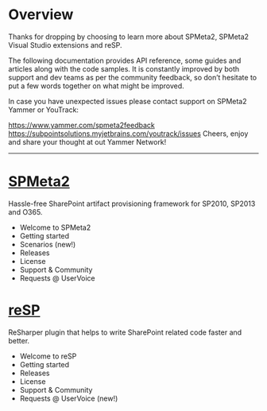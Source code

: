 ﻿---
Title: SSOM provision
Order: 1140
---

# Overview 

Thanks for dropping by choosing to learn more about SPMeta2, SPMeta2 Visual Studio extensions and reSP.

The following documentation provides API reference, some guides and articles along with the code samples.
It is constantly improved by both support and dev teams as per the community feedback, so don’t hesitate to put a few words together on what might be improved.

In case you have unexpected issues please contact support on SPMeta2 Yammer or YouTrack:

https://www.yammer.com/spmeta2feedback
https://subpointsolutions.myjetbrains.com/youtrack/issues
Cheers, enjoy and share your thought at out Yammer Network!

<hr/>

# [SPMeta2](/spmeta2)
Hassle-free SharePoint artifact provisioning framework for SP2010, SP2013 and O365.

* Welcome to SPMeta2
* Getting started
* Scenarios (new!)
* Releases
* License
* Support & Community
* Requests @ UserVoice
	
# [reSP](/resp)
ReSharper plugin that helps to write SharePoint related code faster and better.

* Welcome to reSP
* Getting started
* Releases
* License
* Support & Community
* Requests @ UserVoice (new!)